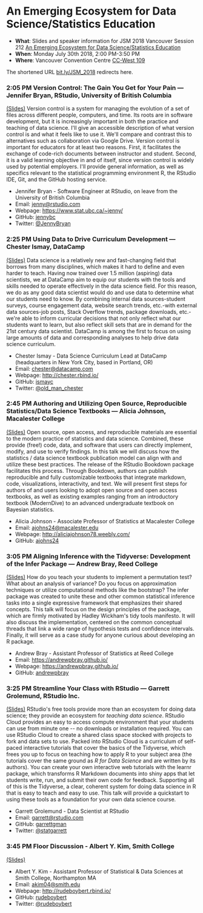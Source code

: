 An Emerging Ecosystem for Data Science/Statistics Education
================

-   **What**: Slides and speaker information for JSM 2018 Vancouver Session 212 [An Emerging Ecosystem for Data Science/Statistics Education](https://ww2.amstat.org/meetings/jsm/2018/onlineprogram/ActivityDetails.cfm?sessionid=214992)
-   **When**: Monday July 30th 2018, 2:00 PM-3:50 PM
-   **Where**: Vancouver Convention Centre [CC-West 109](https://www.vancouverconventioncentre.com/facility/floor-plans-and-specs)

The shortened URL [bit.ly/JSM\_2018](https://bit.ly/JSM_2018) redirects here. <!--[bit.ly/2018JSM_ecosystem](http://bit.ly/2018JSM_ecosystem)-->

### 2:05 PM Version Control: The Gain You Get for Your Pain — Jennifer Bryan, RStudio, University of British Columbia

[(Slides)](Bryan/README.md) Version control is a system for managing the evolution of a set of files across different people, computers, and time. Its roots are in software development, but it is increasingly important in both the practice and teaching of data science. I'll give an accessible description of what version control is and what it feels like to use it. We'll compare and contrast this to alternatives such as collaboration via Google Drive. Version control is important for educators for at least two reasons. First, it facilitates the exchange of code-rich documents between instructor and student. Second, it is a valid learning objective in and of itself, since version control is widely used by potential employers. I'll provide general information, as well as specifics relevant to the statistical programming environment R, the RStudio IDE, Git, and the GitHub hosting service.

-   Jennifer Bryan - Software Engineer at RStudio, on leave from the University of British Columbia
-   Email: <jenny@rstudio.com>
-   Webpage: <https://www.stat.ubc.ca/~jenny/>
-   GitHub: [jennybc](https://github.com/jennybc)
-   Twitter: [@JennyBryan](https://twitter.com/JennyBryan)

### 2:25 PM Using Data to Drive Curriculum Development — Chester Ismay, DataCamp

[(Slides)](Ismay/README.md) Data science is a relatively new and fast-changing field that borrows from many disciplines, which makes it hard to define and even harder to teach. Having now trained over 1.5 million (aspiring) data scientists, we at DataCamp aim to equip our students with the tools and skills needed to operate effectively in the data science field. For this reason, we do as any good data scientist would do and use data to determine what our students need to know. By combining internal data sources-student surveys, course engagement data, website search trends, etc.-with external data sources-job posts, Stack Overflow trends, package downloads, etc.-we're able to inform curricular decisions that not only reflect what our students want to learn, but also reflect skill sets that are in demand for the 21st century data scientist. DataCamp is among the first to focus on using large amounts of data and corresponding analyses to help drive data science curriculum.

-   Chester Ismay - Data Science Curriculum Lead at DataCamp (headquarters in New York City, based in Portland, OR)
-   Email: <chester@datacamp.com>
-   Webpage: <http://chester.rbind.io/>
-   GitHub: [ismayc](https://github.com/ismayc)
-   Twitter: [@old\_man\_chester](https://twitter.com/old_man_chester)

### 2:45 PM Authoring and Utilizing Open Source, Reproducible Statistics/Data Science Textbooks — Alicia Johnson, Macalester College

[(Slides)](Johnson/README.md) Open source, open access, and reproducible materials are essential to the modern practice of statistics and data science. Combined, these provide (free!) code, data, and software that users can directly implement, modify, and use to verify findings. In this talk we will discuss how the statistics / data science textbook publication model can align with and utilize these best practices. The release of the RStudio Bookdown package facilitates this process. Through Bookdown, authors can publish reproducible and fully customizable textbooks that integrate markdown, code, visualizations, interactivity, and text. We will present first steps for authors of and users looking to adopt open source and open access textbooks, as well as existing examples ranging from an introductory textbook (ModernDive) to an advanced undergraduate textbook on Bayesian statistics.

-   Alicia Johnson - Associate Professor of Statistics at Macalester College
-   Email: <ajohns24@macalester.edu>
-   Webpage: <http://aliciajohnson78.weebly.com/>
-   GitHub: [ajohns24](https://github.com/ajohns24)

### 3:05 PM Aligning Inference with the Tidyverse: Development of the Infer Package — Andrew Bray, Reed College

[(Slides)](Bray/README.md) How do you teach your students to implement a permutation test? What about an analysis of variance? Do you focus on approximation techniques or utilize computational methods like the bootstrap? The infer package was created to unite these and other common statistical inference tasks into a single expressive framework that emphasizes their shared concepts. This talk will focus on the design principles of the package, which are firmly motivated by Hadley Wickham's tidy tools manifesto. It will also discuss the implementation, centered on the common conceptual threads that link a wide range of hypothesis tests and confidence intervals. Finally, it will serve as a case study for anyone curious about developing an R package.

-   Andrew Bray - Assistant Professor of Statistics at Reed College
-   Email: <https://andrewpbray.github.io/>
-   Webpage: <https://andrewpbray.github.io/>
-   GitHub: [andrewpbray](https://github.com/andrewpbray)

### 3:25 PM Streamline Your Class with RStudio — Garrett Grolemund, RStudio Inc.

[(Slides)](Grolemund/README.md) RStudio's free tools provide more than an ecosystem for doing data science; they provide an ecosystem for *teaching data science*. RStudio Cloud provides an easy to access compute environment that your students can use from minute one -- no downloads or installation required. You can use RStudio Cloud to create a shared class space stocked with projects to fork and data sets to use. Packed into RStudio Cloud is a curriculum of self-paced interactive tutorials that cover the basics of the Tidyverse, which frees you up to focus on teaching how to apply R to your subject area (the tutorials cover the same ground as *R for Data Science* and are written by its authors). You can create your own interactive web tutorials with the learnr package, which transforms R Markdown documents into shiny apps that let students write, run, and submit their own code for feedback. Supporting all of this is the Tidyverse, a clear, coherent system for doing data science in R that is easy to teach and easy to use. This talk will provide a quickstart to using these tools as a foundation for your own data science course.

-   Garrett Grolemund - Data Scientist at RStudio
-   Email: <garrett@rstudio.com>
-   GitHub: [garrettgman](https://github.com/garrettgman)
-   Twitter: [@statgarrett](https://twitter.com/statgarrett)

### 3:45 PM Floor Discussion - Albert Y. Kim, Smith College

[(Slides)](Kim/README.md)

-   Albert Y. Kim - Assistant Professor of Statistical & Data Sciences at Smith College, Northampton MA
-   Email: <akim04@smith.edu>
-   Webpage: <http://rudeboybert.rbind.io/>
-   GitHub: [rudeboybert](https://github.com/rudeboybert)
-   Twitter: [@rudeboybert](https://twitter.com/rudeboybert)
